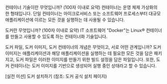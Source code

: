 컨테이너 기술이란 무엇입니까? (100자 이내로 요약)
컨테이너는 운영 체제 가상화의 한 형태입니다. 단일 컨테이너는 마이크로서비스 또는 소프트웨어 프로세스부터 대규모 애플리케이션에 이르는 모든 것을 실행하는 데 사용될 수 있습니다.

도커란 무엇입니까? (100자 이내로 요약)
IT 소프트웨어 "Docker"는 Linux® 컨테이너를 만들고 사용할 수 있도록 하는 컨테이너화 기술입니다.

도커 파일, 도커 이미지, 도커 컨테이너의 개념은 무엇이고, 서로 어떤 관계입니까?
도커 이미지는 애플리케이션과 해당 애플리케이션을 실행하는 데 필요한 모든 것을 담은 패키지고, 도커 파일은 이러한 이미지를 만들기 위한 빌드 설정을 담은 파일입니다. 또한, 도커 컨테이너는 도커 이미지를 기반으로 생성되어 실행 중인 상태라고 할 수 있습니다.

[실전 미션] 도커 설치하기 (참조: 도커 공식 설치 페이지)

